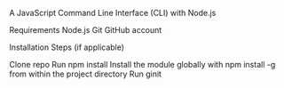 A JavaScript Command Line Interface (CLI) with Node.js

Requirements
Node.js
Git
GitHub account

Installation Steps (if applicable)

Clone repo
Run npm install
Install the module globally with npm install -g from within the project directory
Run ginit <repo-name> <longer repo description>